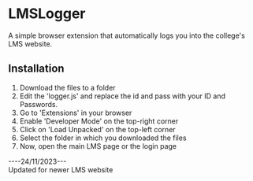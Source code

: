 # LMSLogger
A simple browser extension that automatically logs you into the college's LMS website.

## Installation
1. Download the files to a folder
2. Edit the 'logger.js' and replace the id and pass with your ID and Passwords.
3. Go to 'Extensions' in your browser
4. Enable 'Developer Mode' on the top-right corner
5. Click on 'Load Unpacked' on the top-left corner
6. Select the folder in which you downloaded the files
7. Now, open the main LMS page or the login page

----24/11/2023---<br>
Updated for newer LMS website <br>
